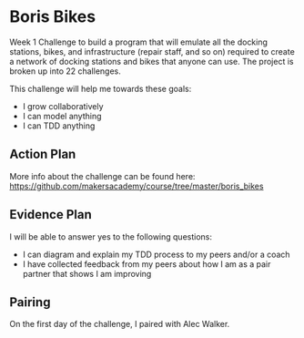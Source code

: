 # Boris Bikes

Week 1 Challenge to build a program that will emulate all the docking stations, bikes, and infrastructure (repair staff, and so on) required to create a network of docking stations and bikes that anyone can use. The project is broken up into 22 challenges.

This challenge will help me towards these goals:
- I grow collaboratively
- I can model anything
- I can TDD anything

## Action Plan

More info about the challenge can be found here: https://github.com/makersacademy/course/tree/master/boris_bikes

## Evidence Plan
I will be able to answer yes to the following questions:
- I can diagram and explain my TDD process to my peers and/or a coach
- I have collected feedback from my peers about how I am as a pair partner that shows I am improving

## Pairing
On the first day of the challenge, I paired with Alec Walker.
